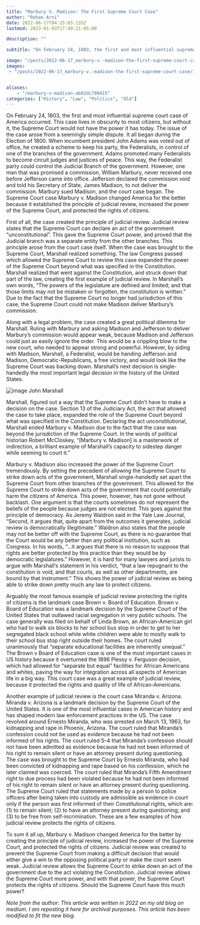 ```yaml
---
title: "Marbury V. Madison: The First Supreme Court Case"
author: "Rohan Arni"
date: 2022-06-17T04:25:03.135Z
lastmod: 2023-01-03T17:49:21-05:00

description: ""

subtitle: "On February 24, 1803, the first and most influential supreme court case of America occurred. This case lives in obscurity to most citizens…"

image: "/posts/2022-06-17_marbury-v.-madison-the-first-supreme-court-case/images/1.jpeg" 
images:
 - "/posts/2022-06-17_marbury-v.-madison-the-first-supreme-court-case/images/1.jpeg"


aliases:
    - "/marbury-v-madison-ab82dc798415"
categories: ["History", "Law", "Politics", "Old"]
---
```


On February 24, 1803, the first and most influential supreme court case of America occurred. This case lives in obscurity to most citizens, but without it, the Supreme Court would not have the power it has today. The issue of the case arose from a seemingly simple dispute. It all began during the Election of 1800. When incumbent president John Adams was voted out of office, he created a scheme to keep his party, the Federalists, in control of one of the branches of the government. Adams promoted many Federalists to become circuit judges and justices of peace. This way, the Federalist party could control the Judicial Branch of the government. However, one man that was promised a commission, William Marbury, never received one before Jefferson came into office. Jefferson declared the commission void and told his Secretary of State, James Madison, to not deliver the commission. Marbury sued Madison, and the court case began. The Supreme Court case Marbury v. Madison changed America for the better because it established the principle of judicial review, increased the power of the Supreme Court, and protected the rights of citizens.

First of all, the case created the principle of judicial review. Judicial review states that the Supreme Court can declare an act of the government “unconstitutional”. This gave the Supreme Court power, and proved that the Judicial branch was a separate entity from the other branches. This principle arose from the court case itself. When the case was brought to the Supreme Court, Marshall realized something. The law Congress passed which allowed the Supreme Court to review this case expanded the power of the Supreme Court beyond what was specified in the Constitution. Marshall realized that went against the Constitution, and struck down that part of the law, creating the first example of judicial review. In Marshall’s own words, “The powers of the legislature are defined and limited; and that those limits may not be mistaken or forgotten, the constitution is written.” Due to the fact that the Supreme Court no longer had jurisdiction of this case, the Supreme Court could not make Madison deliver Marbury’s commission.

Along with a legal problem, the case created a great political dilemma for Marshall. Ruling with Marbury and asking Madison and Jefferson to deliver Marbury’s commission would appear weak, because Madison and Jefferson could just as easily ignore the order. This would be a crippling blow to the new court, who needed to appear strong and powerful. However, by siding with Madison, Marshall, a Federalist, would be handing Jefferson and Madison, Democratic-Republicans, a free victory, and would look like the Supreme Court was backing down. Marshall’s next decision is single-handedly the most important legal decision in the history of the United States.

![image](/posts/2022-06-17_marbury-v.-madison-the-first-supreme-court-case/images/1.jpeg#layoutTextWidth)
John Marshall


Marshall, figured out a way that the Supreme Court didn’t have to make a decision on the case. Section 13 of the Judiciary Act, the act that allowed the case to take place, expanded the role of the Supreme Court beyond what was specified in the Constitution. Declaring the act unconstitutional, Marshall ended Marbury v. Madison due to the fact that the case was beyond the jurisdiction of the Supreme Court. In the words of political historian Robert McCloskey, “[Marbury v. Madison] is a masterwork of indirection, a brilliant example of Marshall’s capacity to sidestep danger while seeming to court it.”

Marbury v. Madison also increased the power of the Supreme Court tremendously. By setting the precedent of allowing the Supreme Court to strike down acts of the government, Marshall single-handedly set apart the Supreme Court from other branches of the government. This allowed for the Supreme Court to strike down acts of the government that could potentially harm the citizens of America. This power, however, has not gone without backlash. One argument is that the courts sometimes do not represent the beliefs of the people because judges are not elected. This goes against the principle of democracy. As Jeremy Waldron said in the Yale Law Journal, “Second, it argues that, quite apart from the outcomes it generates, judicial review is democratically illegitimate.” Waldron also states that the people may not be better off with the Supreme Court, as there is no guarantee that the Court would be any better than any political institution, such as Congress. In his words, “…it argues that there is no reason to suppose that rights are better protected by this practice than they would be by democratic legislatures.” However, it is hard for many lawyers and jurists to argue with Marshall’s statement in his verdict, “that a law repugnant to the constitution is void, and that courts, as well as other departments, are bound by that instrument.” This shows the power of judicial review as being able to strike down pretty much any law to protect citizens.

Arguably the most famous example of judicial review protecting the rights of citizens is the landmark case Brown v. Board of Education. Brown v. Board of Education was a landmark decision by the Supreme Court of the United States that outlawed racial segregation in very public schools. The case generally was filed on behalf of Linda Brown, an African-American girl who had to walk six blocks to her school bus stop in order to get to her segregated black school while white children were able to mostly walk to their school bus stop right outside their homes. The court ruled unanimously that “separate educational facilities are inherently unequal.” The Brown v Board of Education case is one of the most important cases in US history because it overturned the 1896 Plessy v. Ferguson decision, which had allowed for “separate but equal” facilities for African Americans and whites, paving the way for integration across all aspects of American life in a big way. This court case was a great example of judicial review, because it protected the rights and quality of life of African-Americans.

Another example of judicial review is the court case Miranda v. Arizona. Miranda v. Arizona is a landmark decision by the Supreme Court of the United States. It is one of the most influential cases in American history and has shaped modern law enforcement practices in the US. The case revolved around Ernesto Miranda, who was arrested on March 13, 1963, for kidnapping and rape in Phoenix, Arizona. The court ruled that Miranda’s confession could not be used as evidence because he had not been informed of his rights. The court ruled 5–4 that Miranda’s confession should not have been admitted as evidence because he had not been informed of his right to remain silent or have an attorney present during questioning. The case was brought to the Supreme Court by Ernesto Miranda, who had been convicted of kidnapping and rape based on his confession, which he later claimed was coerced. The court ruled that Miranda’s Fifth Amendment right to due process had been violated because he had not been informed of his right to remain silent or have an attorney present during questioning. The Supreme Court ruled that statements made by a person to police officers after being taken into custody are admissible as evidence in court only if the person was first informed of their Constitutional rights, which are: (1) to remain silent; (2) to have an attorney present during questioning; and (3) to be free from self-incrimination. These are a few examples of how judicial review protects the rights of citizens.

To sum it all up, Marbury v. Madison changed America for the better by creating the principle of judicial review, increased the power of the Supreme Court, and protected the rights of citizens. Judicial review was created to prevent the Supreme Court from making a difficult decision that would either give a win to the opposing political party or make the court seem weak. Judicial review allows the Supreme Court to strike down an act of the government due to the act violating the Constitution. Judicial review allows the Supreme Court more power, and with that power, the Supreme Court protects the rights of citizens. Should the Supreme Court have this much power?

*Note from the author: This article was written in 2022 on my old blog on medium. I am reposting it here for archival purposes. This article has been modified to fit the new blog.*